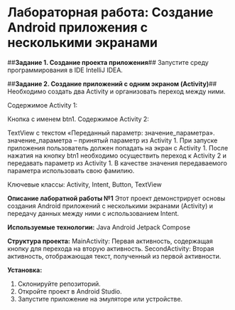 # Лабораторная работа: Создание Android приложения с несколькими экранами
##**Задание 1. Создание проекта приложения**##
Запустите среду программирования в IDE IntelliJ IDEA.

##**Задание 2. Создание приложений с одним экраном (Activity)**##
Необходимо создать два Activity и организовать переход между ними.

Содержимое Activity 1:

Кнопка с именем btn1.
Содержимое Activity 2:

TextView с текстом «Переданный параметр: значение_параметра».
значение_параметра – принятый параметр из Activity 1.
При запуске приложения пользователь должен попадать на экран с Activity 1. После нажатия на кнопку btn1 необходимо осуществить переход к Activity 2 и передавать параметр из Activity 1. В качестве значения передаваемого параметра использовать свою фамилию.

Ключевые классы: Activity, Intent, Button, TextView

**Описание лаборатной работы №1**
Этот проект демонстрирует основы создания Android приложений с несколькими экранами (Activity) и передачу данных между ними с использованием Intent.

**Используемые технологии:**
Java
Android Jetpack Compose

**Структура проекта:**
MainActivity: Первая активность, содержащая кнопку для перехода на вторую активность.
SecondActivity: Вторая активность, отображающая текст, полученный из первой активности.

**Установка:**
1. Склонируйте репозиторий.
2. Откройте проект в Android Studio.
3. Запустите приложение на эмуляторе или устройстве.
